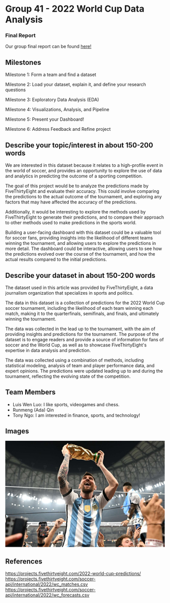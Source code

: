 # Group 41 - 2022 World Cup Data Analysis

<h3>Final Report</h3>

Our group final report can be found [here!](https://github.com/ubco-W2022T2-data301/project-group-group41/blob/main/final_report_group41.md) 


## Milestones

Milestone 1: Form a team and find a dataset

Milestone 2: Load your dataset, explain it, and define your research questions

Milestone 3: Exploratory Data Analysis (EDA)

Milestone 4: Visualizations, Analysis, and Pipeline

Milestone 5: Present your Dashboard!

Milestone 6: Address Feedback and Refine project

## Describe your topic/interest in about 150-200 words

We are interested in this dataset because it relates to a high-profile event in the world of soccer, and provides an opportunity to explore the use of data and analytics in predicting the outcome of a sporting competition.

The goal of this project would be to analyze the predictions made by FiveThirtyEight and evaluate their accuracy. This could involve comparing the predictions to the actual outcome of the tournament, and exploring any factors that may have affected the accuracy of the predictions.

Additionally, it would be interesting to explore the methods used by FiveThirtyEight to generate their predictions, and to compare their approach to other methods used to make predictions in the sports world.

Building a user-facing dashboard with this dataset could be a valuable tool for soccer fans, providing insights into the likelihood of different teams winning the tournament, and allowing users to explore the predictions in more detail. The dashboard could be interactive, allowing users to see how the predictions evolved over the course of the tournament, and how the actual results compared to the initial predictions.

## Describe your dataset in about 150-200 words

The dataset used in this article was provided by FiveThirtyEight, a data journalism organization that specializes in sports and politics.

The data in this dataset is a collection of predictions for the 2022 World Cup soccer tournament, including the likelihood of each team winning each match, making it to the quarterfinals, semifinals, and finals, and ultimately winning the tournament.

The data was collected in the lead up to the tournament, with the aim of providing insights and predictions for the tournament. The purpose of the dataset is to engage readers and provide a source of information for fans of soccer and the World Cup, as well as to showcase FiveThirtyEight's expertise in data analysis and prediction.

The data was collected using a combination of methods, including statistical modeling, analysis of team and player performance data, and expert opinions. The predictions were updated leading up to and during the tournament, reflecting the evolving state of the competition.
## Team Members

- Luis Wen Luo: I like sports, videogames and chess.
- Runmeng (Ada) Qin
- Tony Ngo: I am interested in finance, sports, and technology!

## Images



<img src ="images/intro.jpg" width="700px">

## References

https://projects.fivethirtyeight.com/2022-world-cup-predictions/
https://projects.fivethirtyeight.com/soccer-api/international/2022/wc_matches.csv
https://projects.fivethirtyeight.com/soccer-api/international/2022/wc_forecasts.csv



